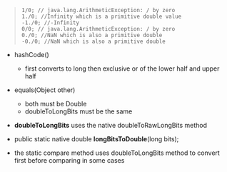 
>```
> 1/0; // java.lang.ArithmeticException: / by zero
> 1./0; //Infinity which is a primitive double value
> -1./0; //-Infinity
> 0/0; // java.lang.ArithmeticException: / by zero
> 0./0; //NaN which is also a primitive double
> -0./0; //NaN which is also a primitive double
>```

- hashCode()
    - first converts to long then exclusive or of the
    lower half and upper half
    
- equals(Object other)
    - both must be Double
    - doubleToLongBits must be the same
    
    
- **doubleToLongBits** uses the native doubleToRawLongBits method
- public static native double **longBitsToDouble**(long bits);
- the static compare method uses doubleToLongBits method to convert
first before comparing in some cases
